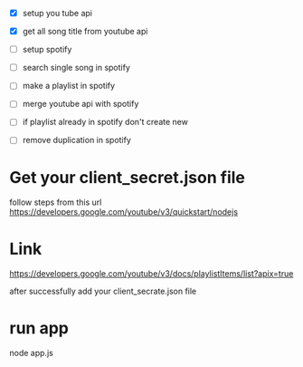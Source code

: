 - [x] setup you tube api

- [x] get all song title from youtube api

- [ ] setup spotify

- [ ] search single song in spotify

- [ ] make a playlist in spotify

- [ ] merge youtube api with spotify

- [ ] if playlist already in spotify don't create new

- [ ] remove duplication in spotify

# Get your client_secret.json file

follow steps from this url
https://developers.google.com/youtube/v3/quickstart/nodejs

# Link

https://developers.google.com/youtube/v3/docs/playlistItems/list?apix=true

after successfully add your client_secrate.json file

# run app

node app.js
